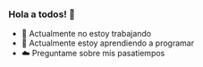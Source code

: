 ### Hola a todos! 👋
- 🔭 Actualmente no estoy trabajando
- 🌱 Actualmente estoy aprendiendo a programar
- ☁️ Preguntame sobre mis pasatiempos
